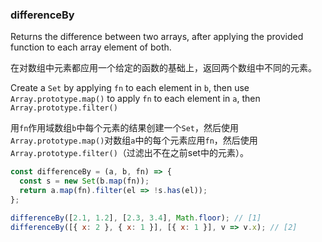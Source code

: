 ### differenceBy

Returns the difference between two arrays, after applying the provided function to each array element of both.

在对数组中元素都应用一个给定的函数的基础上，返回两个数组中不同的元素。

Create a `Set` by applying `fn` to each element in `b`, then use `Array.prototype.map()` to apply `fn` to each element in `a`, then `Array.prototype.filter()`

用`fn`作用域数组`b`中每个元素的结果创建一个`Set`，然后使用`Array.prototype.map()`对数组`a`中的每个元素应用`fn`，然后使用`Array.prototype.filter()`（过滤出不在之前set中的元素）。

```js
const differenceBy = (a, b, fn) => {
  const s = new Set(b.map(fn));
  return a.map(fn).filter(el => !s.has(el));
};
```

```js
differenceBy([2.1, 1.2], [2.3, 3.4], Math.floor); // [1]
differenceBy([{ x: 2 }, { x: 1 }], [{ x: 1 }], v => v.x); // [2]
```
